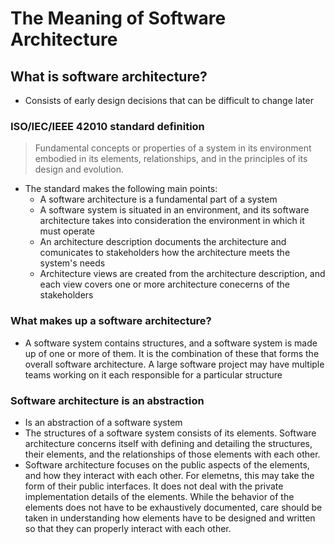 # The Meaning of Software Architecture
## What is software architecture?
* Consists of early design decisions that can be difficult to change later
### ISO/IEC/IEEE 42010 standard definition
 > Fundamental concepts or properties of a system  in its environment embodied in its elements, relationships, and in the principles of its design and evolution.
 >
 * The standard makes the following main points:
    * A software architecture is a fundamental part of a system
    * A software system is situated in an environment, and its software architecture takes into consideration the environment in which it must operate
    * An architecture description documents the architecture and comunicates to stakeholders how the architecture meets the system's needs
    * Architecture views are created from the architecture description, and each view covers one or more architecture conecerns of the stakeholders
### What makes up a software architecture?
* A software system contains structures, and a software system is made up of one or more of them. It is the combination of these that forms the overall software architecture. A large software project may have multiple teams working on it each responsible for a particular structure
### Software architecture is an abstraction
* Is an abstraction of a software system
* The structures of a software system consists of its elements. Software architecture concerns itself with defining and detailing the structures, their elements, and the relationships of those elements with each other.
* Software architecture focuses on the public aspects of the elements, and how they interact with each other. For elemetns, this may take the form of their public interfaces. It does not deal with the private implementation details of the elements. While the behavior of the elements does not have to be exhaustively documented, care should be taken in understanding how elements have to be designed and written so that they can properly interact with each other.